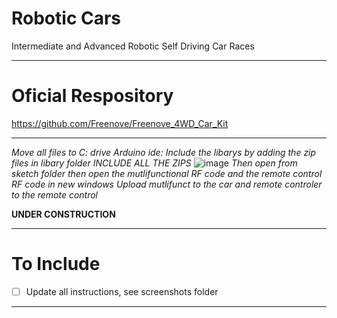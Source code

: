 # Robotic Cars
Intermediate and Advanced Robotic Self Driving Car Races

---

# Oficial Respository

https://github.com/Freenove/Freenove_4WD_Car_Kit

---

*Move all  files to C: drive*
*Arduino ide: Include the libarys by adding the zip files in libary folder INCLUDE ALL THE ZIPS*
![image](https://github.com/user-attachments/assets/fede23db-50a3-4de0-8b65-75712a4e216c)
*Then open from sketch folder then open the mutlifunctional RF code and the remote control RF code in new windows*
*Upload mutlifunct to the car and remote controler to the remote control*

**UNDER CONSTRUCTION**

---

# To Include
- [ ] Update all instructions, see screenshots folder

---
